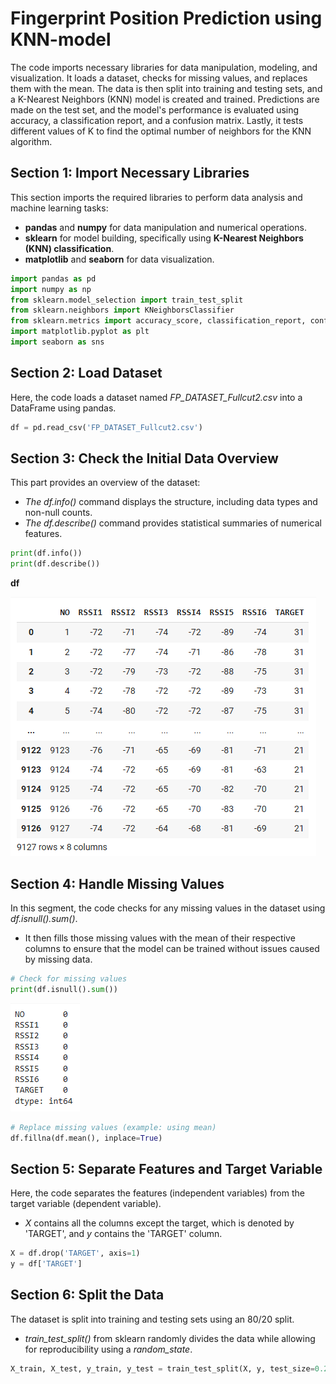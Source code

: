# Fingerprint Position Prediction using KNN-model

The code imports necessary libraries for data manipulation, modeling, and visualization. It loads a dataset, checks for missing values, and replaces them with the mean. The data is then split into training and testing sets, and a K-Nearest Neighbors (KNN) model is created and trained. Predictions are made on the test set, and the model's performance is evaluated using accuracy, a classification report, and a confusion matrix. Lastly, it tests different values of K to find the optimal number of neighbors for the KNN algorithm.

## Section 1: Import Necessary Libraries
This section imports the required libraries to perform data analysis and machine learning tasks:
- **pandas** and **numpy** for data manipulation and numerical operations.
- **sklearn** for model building, specifically using **K-Nearest Neighbors (KNN) classification**.
- **matplotlib** and **seaborn** for data visualization.
```python
import pandas as pd
import numpy as np
from sklearn.model_selection import train_test_split
from sklearn.neighbors import KNeighborsClassifier
from sklearn.metrics import accuracy_score, classification_report, confusion_matrix
import matplotlib.pyplot as plt
import seaborn as sns
```
## Section 2: Load Dataset
Here, the code loads a dataset named *FP_DATASET_Fullcut2.csv* into a DataFrame using pandas.
```python
df = pd.read_csv('FP_DATASET_Fullcut2.csv')
```
## Section 3: Check the Initial Data Overview
This part provides an overview of the dataset:
- *The df.info()* command displays the structure, including data types and non-null counts.
- *The df.describe()* command provides statistical summaries of numerical features.
```python
print(df.info())
print(df.describe())
```
**df**

![Result](https://github.com/Sayomphon/Fingerprint-Position-Prediction-using-KNN-model/blob/main/df.PNG)

## Section 4: Handle Missing Values
In this segment, the code checks for any missing values in the dataset using *df.isnull().sum()*.
- It then fills those missing values with the mean of their respective columns to ensure that the model can be trained without issues caused by missing data.
```python
# Check for missing values
print(df.isnull().sum())
```
![Result](https://github.com/Sayomphon/Fingerprint-Position-Prediction-using-KNN-model/blob/main/dfisnull.PNG)

```python
# Replace missing values (example: using mean)
df.fillna(df.mean(), inplace=True)
```
## Section 5: Separate Features and Target Variable
Here, the code separates the features (independent variables) from the target variable (dependent variable).
- *X* contains all the columns except the target, which is denoted by 'TARGET', and *y* contains the 'TARGET' column.
```python
X = df.drop('TARGET', axis=1)
y = df['TARGET']
```
## Section 6: Split the Data
The dataset is split into training and testing sets using an 80/20 split.
- *train_test_split()* from sklearn randomly divides the data while allowing for reproducibility using a *random_state*.
```python
X_train, X_test, y_train, y_test = train_test_split(X, y, test_size=0.2, random_state=42)
```
